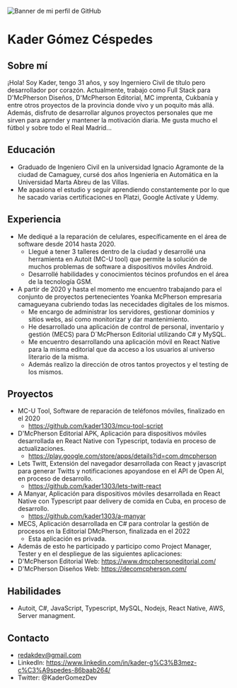 ![Banner de mi perfil de GitHub](https://firebasestorage.googleapis.com/v0/b/a-manyar.appspot.com/o/KAder%20gomez%20Full%20Stack%20Developer%20(1).png?alt=media&token=880a9cc1-9cdc-429f-b1ad-0df27f3ec742)

# Kader Gómez Céspedes

## Sobre mí

¡Hola! Soy Kader, tengo 31 años, y soy Ingerniero Civil de título pero desarrollador por corazón. Actualmente, trabajo como Full Stack para D'McPherson Diseños, D'McPherson Editorial, MC imprenta, Cukbanía y entre otros proyectos de la provincia donde vivo y un poquito más allá. Además, disfruto de desarrollar algunos proyectos personales que me sirven para aprnder y mantener la motivación diaria. Me gusta mucho el fútbol y sobre todo el Real Madrid...

## Educación

- Graduado de Ingeniero Civil en la universidad Ignacio Agramonte de la ciudad de Camaguey, cursé dos años Ingenieria en Automática en la Universidad Marta Abreu de las Villas.
- Me apasiona el estudio y seguir aprendiendo constantemente por lo que he sacado varias certificaciones en Platzi, Google Actívate y Udemy.

## Experiencia

- Me dediqué a la reparación de celulares, específicamente en el área de software desde 2014 hasta 2020.
  - Llegué a tener 3 talleres dentro de la ciudad y desarrollé una herramienta en Autoit (MC-U tool) que permite la solución de muchos problemas de software a dispositivos móviles Android.
  - Desarrollé habilidades y conocimientos técinos profundos en el área de la tecnología GSM.
- A partir de 2020 y hasta el momento me encuentro trabajando para el conjunto de proyectos pertenecientes Yoanka McPherson empresaria camagueyana cubriendo todas las nececidades digitales de los mismos.
  - Me encargo de administrar los servidores, gestionar dominios y sitios webs, así como monitorizar y dar mantenimiento.
  - He desarrollado una aplicación de control de personal, inventario y gestión (MECS) para D´McPherson Editorial utilizando C# y MySQL.
  - Me encuentro desarrollando una aplicación móvil en React Native para la misma editorial que da acceso a los usuarios al universo literario de la misma.
  - Además realizo la dirección de otros tantos proyectos y el testing de los mismos.

## Proyectos

- MC-U Tool, Software de reparación de teléfonos móviles, finalizado en el 2020
  - https://github.com/kader1303/mcu-tool-script
- D'McPherson Editorial APK, Aplicación para dispositivos móviles desarrollada en React Native con Typescript, todavía en proceso de actualizaciones.
  - https://play.google.com/store/apps/details?id=com.dmcpherson
- Lets Twitt, Extensión del navegador desarrollada con React y javascript para generar Twitts y notificaciones apoyandose en el API de Open AI, en proceso de desarrollo.
  - https://github.com/kader1303/lets-twitt-react
- A Manyar, Aplicación para dispositivos móviles desarrollada en React Native con Typescript paar delivery de comida en Cuba, en proceso de desarrollo.
  - https://github.com/kader1303/a-manyar
- MECS, Aplicación desarrollada en C# para controlar la gestión de procesos en la Editorial DMcPherson, finalizada en el 2022
  - Esta aplicación es privada.
-  Además de esto he participado y participo como Project Manager, Tester y en el despliegue de las siguientes aplicaciones:
  - D'McPherson Editorial Web: https://www.dmcphersoneditorial.com/ 
  - D'McPherson Diseños Web: https://decomcpherson.com/


## Habilidades

- Autoit, C#, JavaScript, Typescript, MySQL, Nodejs, React Native, AWS, Server managment.

## Contacto

- redakdev@gmail.com
- LinkedIn: https://www.linkedin.com/in/kader-g%C3%B3mez-c%C3%A9spedes-86baab264/
- Twitter: @KaderGomezDev

<!--

**kader1303/kader1303** is a ✨ _special_ ✨ repository because its `README.md` (this file) appears on your GitHub profile.

Here are some ideas to get you started:

- 🔭 I’m currently working on ...
- 🌱 I’m currently learning ...
- 👯 I’m looking to collaborate on ...
- 🤔 I’m looking for help with ...
- 💬 Ask me about ...
- 📫 How to reach me: ...
- 😄 Pronouns: ...
- ⚡ Fun fact: ...
-->
